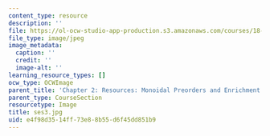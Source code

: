 ```yaml
---
content_type: resource
description: ''
file: https://ol-ocw-studio-app-production.s3.amazonaws.com/courses/18-s097-applied-category-theory-january-iap-2019/e4f98d3514ff73e88b55d6f45dd851b9_ses3.jpg
file_type: image/jpeg
image_metadata:
  caption: ''
  credit: ''
  image-alt: ''
learning_resource_types: []
ocw_type: OCWImage
parent_title: 'Chapter 2: Resources: Monoidal Preorders and Enrichment'
parent_type: CourseSection
resourcetype: Image
title: ses3.jpg
uid: e4f98d35-14ff-73e8-8b55-d6f45dd851b9
---
```


